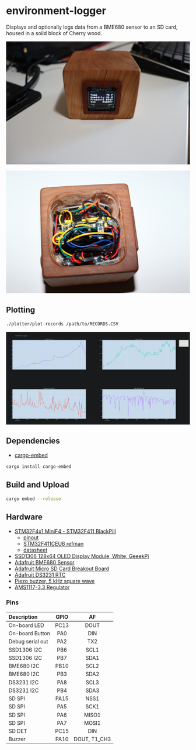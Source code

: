 # environment-logger

Displays and optionally logs data from a BME680 sensor to an SD card, housed in a solid block of Cherry wood.

![sensor_readings.jpg](images/sensor_readings.jpg)

![under.jpg](images/under.jpg)

## Plotting

```bash
./plotter/plot-records /path/to/RECORDS.CSV
```

![env_logger_plots.png](images/env_logger_plots.png)

## Dependencies

* [cargo-embed](https://github.com/probe-rs/cargo-embed)
```bash
cargo install cargo-embed
```

## Build and Upload

```bash
cargo embed --release
```

## Hardware

* [STM32F4x1 MiniF4 - STM32F411 BlackPill](https://github.com/WeActTC/MiniSTM32F4x1)
  - [pinout](https://raw.githubusercontent.com/WeActTC/MiniSTM32F4x1/master/images/STM32F4x1_PinoutDiagram_RichardBalint.png)
  - [STM32F411CEU6 refman](https://www.st.com/resource/en/reference_manual/dm00119316-stm32f411xc-e-advanced-arm-based-32-bit-mcus-stmicroelectronics.pdf)
  - [datasheet](https://www.st.com/resource/en/datasheet/stm32f411ce.pdf)
* [SSD1306 128x64 OLED Display Module, White, GeeekPi](https://www.amazon.com/gp/product/B0833PF7ML/ref=ppx_yo_dt_b_asin_title_o00_s00?ie=UTF8&psc=1)
* [Adafruit BME680 Sensor](https://www.adafruit.com/product/3660)
* [Adafruit Micro SD Card Breakout Board](https://www.adafruit.com/product/4682)
* [Adafruit DS3231 RTC](https://www.adafruit.com/product/3013)
* [Piezo buzzer, 5 kHz square wave](https://www.amazon.com/gp/product/B085XQM69Z/ref=ppx_yo_dt_b_search_asin_title?ie=UTF8&psc=1)
* [AMS1117-3.3 Regulator](https://www.amazon.com/gp/product/B07CP4P5XJ/ref=ppx_yo_dt_b_asin_title_o00_s00?ie=UTF8&psc=1)

### Pins

| Description       | GPIO  | AF    |
| :---              | :--:  | :--:  |
| On-board LED      | PC13  | DOUT  |
| On-board Button   | PA0   | DIN   |
| Debug serial out  | PA2   | TX2   |
| SSD1306 I2C       | PB6   | SCL1  |
| SSD1306 I2C       | PB7   | SDA1  |
| BME680 I2C        | PB10  | SCL2  |
| BME680 I2C        | PB3   | SDA2  |
| DS3231 I2C        | PA8   | SCL3  |
| DS3231 I2C        | PB4   | SDA3  |
| SD SPI            | PA15  | NSS1  |
| SD SPI            | PA5   | SCK1  |
| SD SPI            | PA6   | MISO1 |
| SD SPI            | PA7   | MOSI1 |
| SD DET            | PC15  | DIN   |
| Buzzer            | PA10  | DOUT, T1_CH3  |
